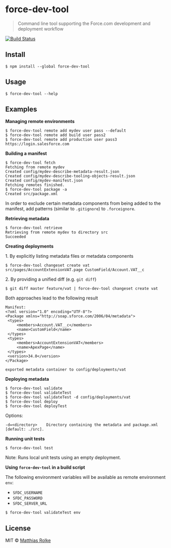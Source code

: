 # force-dev-tool

> Command line tool supporting the Force.com development and deployment workflow

[![Build Status](https://travis-ci.org/amtrack/force-dev-tool.svg?branch=master)](https://travis-ci.org/amtrack/force-dev-tool)

## Install

```console
$ npm install --global force-dev-tool
```

## Usage

```console
$ force-dev-tool --help
```

## Examples
**Managing remote environments**

```console
$ force-dev-tool remote add mydev user pass --default
$ force-dev-tool remote add build user pass2
$ force-dev-tool remote add production user pass3 https://login.salesforce.com
```

**Building a manifest**

```console
$ force-dev-tool fetch
Fetching from remote mydev
Created config/mydev-describe-metadata-result.json
Created config/mydev-describe-tooling-objects-result.json
Created config/mydev-manifest.json
Fetching remotes finished.
$ force-dev-tool package -a
Created src/package.xml
```

In order to exclude certain metadata components from being added to the manifest, add patterns (similar to `.gitignore`) to `.forceignore`.

**Retrieving metadata**

```console
$ force-dev-tool retrieve
Retrieving from remote mydev to directory src
Succeeded
```

**Creating deployments**

1\. By explicitly listing metadata files or metadata components
```console
$ force-dev-tool changeset create vat src/pages/AccountExtensionVAT.page CustomField/Account.VAT__c
```

2\. By providing a unified diff (e.g. `git diff`)
```console
$ git diff master feature/vat | force-dev-tool changeset create vat
```

Both approaches lead to the following result
```console
Manifest:
<?xml version="1.0" encoding="UTF-8"?>
<Package xmlns="http://soap.sforce.com/2006/04/metadata">
 <types>
     <members>Account.VAT__c</members>
     <name>CustomField</name>
 </types>
 <types>
     <members>AccountExtensionVAT</members>
     <name>ApexPage</name>
 </types>
 <version>34.0</version>
</Package>

exported metadata container to config/deployments/vat
```

**Deploying metadata**

```console
$ force-dev-tool validate
$ force-dev-tool validateTest
$ force-dev-tool validateTest -d config/deployments/vat
$ force-dev-tool deploy
$ force-dev-tool deployTest
```

Options:

	-d=<directory>    Directory containing the metadata and package.xml [default: ./src].

**Running unit tests**

```console
$ force-dev-tool test
```

Note: Runs local unit tests using an empty deployment.

**Using `force-dev-tool` in a build script**

The following environment variables will be available as remote environment `env`:

* `SFDC_USERNAME`
* `SFDC_PASSWORD`
* `SFDC_SERVER_URL`

```console
$ force-dev-tool validateTest env
```

## License
MIT © [Matthias Rolke](mailto:mr.amtrack@gmail.com)
